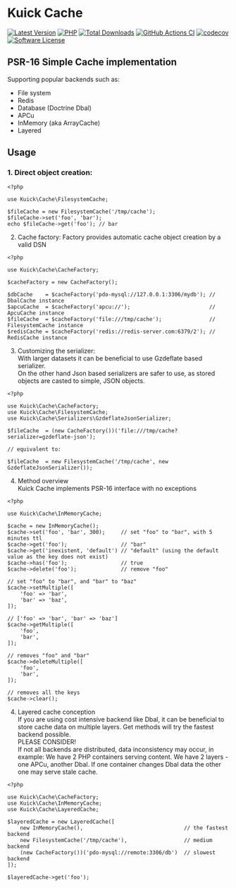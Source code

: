 # Kuick Cache
[![Latest Version](https://img.shields.io/github/release/milejko/kuick-cache.svg?cacheSeconds=3600)](https://github.com/milejko/kuick-cache/releases)
[![PHP](https://img.shields.io/badge/PHP-8.2%20|%208.3%20|%208.4-blue?logo=php&cacheSeconds=3600)](https://www.php.net)
[![Total Downloads](https://img.shields.io/packagist/dt/kuick/cache.svg?cacheSeconds=3600)](https://packagist.org/packages/kuick/cache)
[![GitHub Actions CI](https://github.com/milejko/kuick-cache/actions/workflows/ci.yml/badge.svg)](https://github.com/milejko/kuick-cache/actions/workflows/ci.yml)
[![codecov](https://codecov.io/gh/milejko/kuick-cache/graph/badge.svg?token=80QEBDHGPH)](https://codecov.io/gh/milejko/kuick-cache)
[![Software License](https://img.shields.io/badge/license-MIT-brightgreen.svg?cacheSeconds=14400)](LICENSE)

## PSR-16 Simple Cache implementation
Supporting popular backends such as:
- File system
- Redis
- Database (Doctrine Dbal)
- APCu
- InMemory (aka ArrayCache)
- Layered

## Usage
### 1. Direct object creation:
```
<?php

use Kuick\Cache\FilesystemCache;

$fileCache = new FilesystemCache('/tmp/cache');
$fileCache->set('foo', 'bar');
echo $fileCache->get('foo'); // bar
```
2. Cache factory:
Factory provides automatic cache object creation by a valid DSN
```
<?php

use Kuick\Cache\CacheFactory;

$cacheFactory = new CacheFactory();

$dbCache    = $cacheFactory('pdo-mysql://127.0.0.1:3306/mydb'); // DbalCache instance
$apcuCache  = $cacheFactory('apcu://');                         // ApcuCache instance
$fileCache  = $cacheFactory('file:///tmp/cache');               // FilesystemCache instance
$redisCache = $cacheFactory('redis://redis-server.com:6379/2'); // RedisCache instance
```
3. Customizing the serializer:<br>
With larger datasets it can be beneficial to use Gzdeflate based serializer.<br>
On the other hand Json based serializers are safer to use, as stored objects are casted to simple, JSON objects.
```
<?php

use Kuick\Cache\CacheFactory;
use Kuick\Cache\FilesystemCache;
use Kuick\Cache\Serializers\GzdeflateJsonSerializer;

$fileCache  = (new CacheFactory())('file:///tmp/cache?serializer=gzdeflate-json');

// equivalent to:

$fileCache  = new FilesystemCache('/tmp/cache', new GzdeflateJsonSerializer());
```

4. Method overview<br>
Kuick Cache implements PSR-16 interface with no exceptions
```
<?php

use Kuick\Cache\InMemoryCache;

$cache = new InMemoryCache();
$cache->set('foo', 'bar', 300);     // set "foo" to "bar", with 5 minutes ttl
$cache->get('foo');                 // "bar"
$cache->get('inexistent, 'default') // "default" (using the default value as the key does not exist)
$cache->has('foo');                 // true
$cache->delete('foo');              // remove "foo"

// set "foo" to "bar", and "bar" to "baz"
$cache->setMultiple([
    'foo' => 'bar',
    'bar' => 'baz',
]);

// ['foo' => 'bar', 'bar' => 'baz']
$cache->getMultiple([
    'foo',
    'bar',
]);

// removes "foo" and "bar"
$cache->deleteMultiple([
    'foo',
    'bar',
]);

// removes all the keys
$cache->clear();
```
4. Layered cache conception<br>
If you are using cost intensive backend like Dbal, it can be beneficial to store cache data
on multiple layers. Get methods will try the fastest backend possible.<br>
PLEASE CONSIDER!<br>
If not all backends are distributed, data inconsistency may occur, in example:
We have 2 PHP containers serving content. We have 2 layers - one APCu, another Dbal.
If one container changes Dbal data the other one may serve stale cache.
```
<?php

use Kuick\Cache\CacheFactory;
use Kuick\Cache\InMemoryCache;
use Kuick\Cache\LayeredCache;

$layeredCache = new LayeredCache([
    new InMemoryCache(),                                // the fastest backend
    new FilesystemCache('/tmp/cache'),                  // medium backend
    (new CacheFactory())('pdo-mysql://remote:3306/db')  // slowest backend
]);

$layeredCache->get('foo');
```